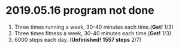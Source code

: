 # 2019.05.16 program not done


 
1. Three times running a week, 30-40 minutes each time.(**Get!** 1/3)
2. Three times fitness a week, 30-40 minutes each time.(**Get!** 1/3)
3. 6000 steps each day. (**Unfinished!** **1557 steps** 2/7)

